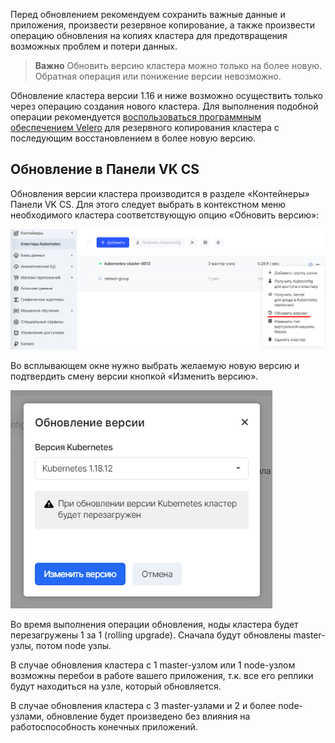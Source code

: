 Перед обновлением рекомендуем сохранить важные данные и приложения, произвести резервное копирование, а также произвести операцию обновления на копиях кластера для предотвращения возможных проблем и потери данных.

>**Важно**
>Обновить версию кластера можно только на более новую. Обратная операция или понижение версии невозможно.

Обновление кластера версии 1.16 и ниже возможно осуществить только через операцию создания нового кластера. Для выполнения подобной операции рекомендуется [воспользоваться программным обеспечением Velero](https://mcs.mail.ru/help/k8s-backups/k8s-import) для резервного копирования кластера с последующим восстановлением в более новую версию.

Обновление в Панели VK CS
-----------------------

Обновления версии кластера производится в разделе «Контейнеры» Панели VK CS. Для этого следует выбрать в контекстном меню необходимого кластера соответствующую опцию «Обновить версию»:

![](./assets/1597002577887-1597002577887.png)

Во всплывающем окне нужно выбрать желаемую новую версию и подтвердить смену версии кнопкой «Изменить версию».

![](./assets/helpjuice_production-2fuploads-2fupload-2fimage-2f7055-2fdirect-2f1610642706482-1610642706482.png)

Во время выполнения операции обновления, ноды кластера будет перезагружены 1 за 1 (rolling upgrade). Сначала будут обновлены master-узлы, потом node узлы.

В случае обновления кластера с 1 master-узлом или 1 node-узлом возможны перебои в работе вашего приложения, т.к. все его реплики будут находиться на узле, который обновляется.

В случае обновления кластера с 3 master-узлами и 2 и более node-узлами, обновление будет произведено без влияния на работоспособность конечных приложений.